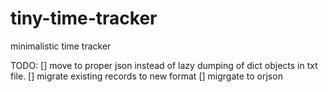 # tiny-time-tracker
minimalistic time tracker

TODO:
[] move to proper json instead of lazy dumping of dict objects in txt file.
[] migrate existing records to new format
[] migrgate to orjson
